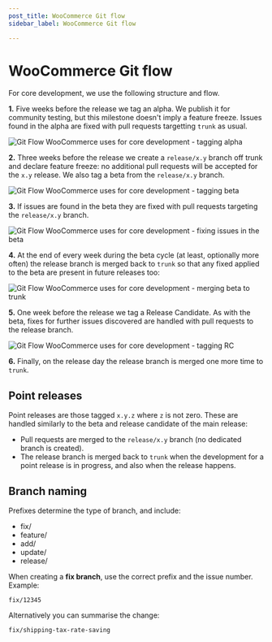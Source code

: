 ```yaml
---
post_title: WooCommerce Git flow
sidebar_label: WooCommerce Git flow

---
```


# WooCommerce Git flow

For core development, we use the following structure and flow.

**1.** Five weeks before the release we tag an alpha. We publish it for community testing, but this milestone doesn't imply a feature freeze. Issues found in the alpha are fixed with pull requests targetting `trunk` as usual.

![Git Flow WooCommerce uses for core development - tagging alpha](https://developer.woocommerce.com/wp-content/uploads/sites/2/2025/02/woo-git-flow-1.png)

**2.** Three weeks before the release we create a `release/x.y` branch off trunk and declare feature freeze: no additional pull requests will be accepted for the `x.y` release. We also tag a beta from the `release/x.y` branch.

![Git Flow WooCommerce uses for core development - tagging beta](https://developer.woocommerce.com/wp-content/uploads/sites/2/2025/02/woo-git-flow-2.png)

**3.** If issues are found in the beta they are fixed with pull requests targeting the `release/x.y` branch.

![Git Flow WooCommerce uses for core development - fixing issues in the beta](https://developer.woocommerce.com/wp-content/uploads/sites/2/2025/02/woo-git-flow-3.png)

**4.** At the end of every week during the beta cycle (at least, optionally more often) the release branch is merged back to `trunk` so that any fixed applied to the beta are present in future releases too:

![Git Flow WooCommerce uses for core development - merging beta to trunk](https://developer.woocommerce.com/wp-content/uploads/sites/2/2025/02/woo-git-flow-4.png)

**5.** One week before the release we tag a Release Candidate. As with the beta, fixes for further issues discovered are handled with pull requests to the release branch.

![Git Flow WooCommerce uses for core development - tagging RC](https://developer.woocommerce.com/wp-content/uploads/sites/2/2025/02/woo-git-flow-5.png)

**6.** Finally, on the release day the release branch is merged one more time to `trunk`.

## Point releases

Point releases are those tagged `x.y.z` where `z` is not zero. These are handled similarly to the beta and release candidate of the main release:

* Pull requests are merged to the `release/x.y` branch (no dedicated branch is created).
* The release branch is merged back to `trunk` when the development for a point release is in progress, and also when the release happens.

## Branch naming

Prefixes determine the type of branch, and include:

* fix/
* feature/
* add/
* update/
* release/

When creating a **fix branch**, use the correct prefix and the issue number. Example:

```text
fix/12345
```

Alternatively you can summarise the change:

```text
fix/shipping-tax-rate-saving
```
